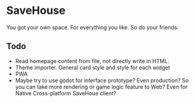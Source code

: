 # SaveHouse
You got your own space. For everything you like. So do your friends.

## Todo
* Read homepage content from file, not directly write in HTML.
* Theme importer. General card style and style for each widget
* PWA
* Maybe try to use godot for interface prototype? Even production? So you can take more rendering or game logic feature to Web? Even for Native Cross-platform SaveHoue client?
